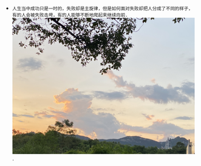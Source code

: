 - `人生当中成功只是一时的，失败却是主旋律，但是如何面对失败却把人分成了不同的样子，有的人会被失败击垮，有的人能够不断地爬起来继续向前.`
![坚持](https://github.com/Mrhelloyang/Mrhelloyang/blob/main/%E7%85%A7%E7%89%87.jpg).

